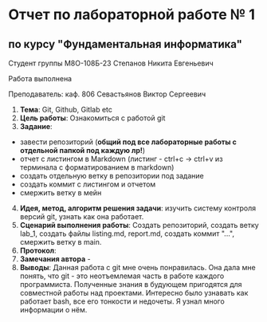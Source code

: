 # Отчет по лабораторной работе № 1
## по курсу "Фундаментальная информатика"

Студент группы М8О-108Б-23 Степанов Никита Евгеньевич

Работа выполнена 

Преподаватель: каф. 806 Севастьянов Виктор Сергеевич

1. **Тема**: Git, Github, Gitlab etc
2. **Цель работы**: Ознакомиться с работой git
3. **Задание**:
- завести репозиторий (**общий под все лабораторные работы с отдельной папкой под каждую лр!**)
- отчет с листингом в Markdown (листинг - ctrl+c -> ctrl+v из терминала с форматированием в markdown)
- создать отдельную ветку в репозитории под задание
- создать коммит с листингом и отчетом
- смержить ветку в мейн
4. **Идея, метод, алгоритм решения задачи**: изучить систему контроля версий git, узнать как она работает.
5. **Сценарий выполнения работы**: Создать репозиторий, создать ветку lab_1, создать файлы listing.md, report.md, создать коммит "...", смержить ветку в main.
6. **Протокол**: 
7. **Замечания автора** -
8. **Выводы**: Данная работа с git мне очень понравилась. Она дала мне понять, что git - это неотъемлемая часть в работе каждого программиста. Полученные знания в будующем пригодятся для совместной работы над проектами. Интересно было узнавать как работает bash, все его тонкости и недочеты. Я узнал много информации о нём.